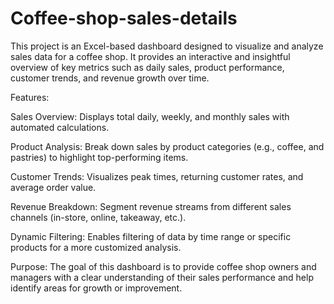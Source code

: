 # Coffee-shop-sales-details
This project is an Excel-based dashboard designed to visualize and analyze sales data for a coffee shop. It provides an interactive and insightful overview of key metrics such as daily sales, product performance, customer trends, and revenue growth over time.

Features:

Sales Overview: Displays total daily, weekly, and monthly sales with automated calculations.

Product Analysis: Break down sales by product categories (e.g., coffee, and pastries) to highlight top-performing items.

Customer Trends: Visualizes peak times, returning customer rates, and average order value.

Revenue Breakdown: Segment revenue streams from different sales channels (in-store, online, takeaway, etc.).

Dynamic Filtering: Enables filtering of data by time range or specific products for a more customized analysis.

Purpose:
The goal of this dashboard is to provide coffee shop owners and managers with a clear understanding of their sales performance and help identify areas for growth or improvement.


